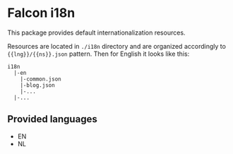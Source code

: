 # Falcon i18n

This package provides default internationalization resources.

Resources are located in `./i18n` directory and are organized accordingly to `{{lng}}/{{ns}}.json` pattern. Then for English it looks like this:

```
i18n
  |-en
    |-common.json
    |-blog.json
    |-...
  |-...
```

## Provided languages
* EN
* NL